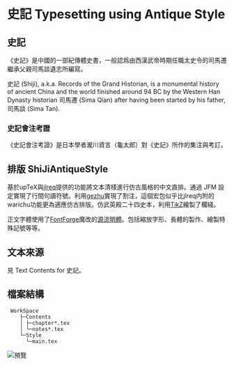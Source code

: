 # 史記 Typesetting using Antique Style

## 史記

《史記》是中國的一部紀傳體史書，一般認爲由西漢武帝時期任職太史令的司馬遷繼承父親司馬談遺志所編寫。

史記 (Shiji), a.k.a. Records of the Grand Historian, is a monumental history of ancient China and the world finished around 94 BC by the Western Han Dynasty historian 司馬遷 (Sima Qian) after having been started by his father, 司馬談 (Sima Tan).

### 史記會注考證

《史記會注考證》是日本學者瀧川資言（龜太郎）對《史記》所作的集注與考訂。

## 排版 ShiJiAntiqueStyle

基於upTeX與[jlreq](https://github.com/abenori/jlreq)提供的功能將文本清樣進行仿古風格的中文直排。通過 JFM 設定實現了行間句讀符號。利用[gezhu](https://github.com/yang-le/gezhu)實現了割注，這個宏包似乎比jlreq内附的warichu功能更為適應仿古排版。仿武英殿二十四史本，利用[TikZ](https://github.com/pgf-tikz/pgf)繪製了欄綫。

正文字體使用了[FontForge](https://github.com/fontforge/fontforge)魔改的[源流明體](https://github.com/ButTaiwan/genryu-font)。包括縮放字形、長體的製作、繪製特殊記號等等。

## 文本來源

見 Text Contents for 史記。

## 檔案結構
```
 WorkSpace
    ├─Contents
    │ ├─chapter*.tex
    │ └─notes*.tex
    └─Style
      └─main.tex
```
![預覽](https://user-images.githubusercontent.com/31466085/159939620-6724476f-2972-4585-ad27-7a322522113d.png)
